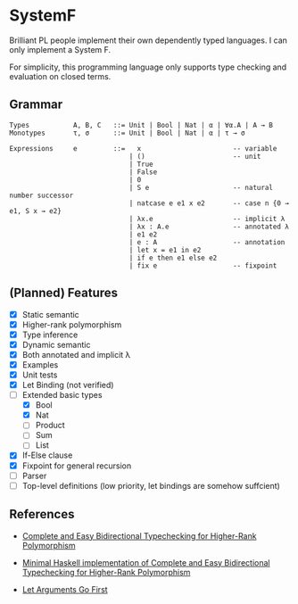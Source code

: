 # SystemF

Brilliant PL people implement their own dependently typed languages.
I can only implement a System F.

For simplicity, this programming language only supports type checking and evaluation on closed terms.

## Grammar

```
Types           A, B, C   ::= Unit | Bool | Nat | α | ∀α.A | A → B
Monotypes       τ, σ      ::= Unit | Bool | Nat | α | τ → σ

Expressions     e         ::=   x                       -- variable
                              | ()                      -- unit
                              | True
                              | False
                              | 0
                              | S e                     -- natural number successor
                              | natcase e e1 x e2       -- case n {0 → e1, S x → e2}
                              | λx.e                    -- implicit λ
                              | λx : A.e                -- annotated λ
                              | e1 e2
                              | e : A                   -- annotation
                              | let x = e1 in e2
                              | if e then e1 else e2
                              | fix e                   -- fixpoint
```

## (Planned) Features

- [x] Static semantic
- [x] Higher-rank polymorphism
- [x] Type inference
- [x] Dynamic semantic
- [x] Both annotated and implicit λ
- [x] Examples
- [x] Unit tests
- [x] Let Binding (not verified)
- [ ] Extended basic types
  - [x] Bool
  - [x] Nat
  - [ ] Product
  - [ ] Sum
  - [ ] List
- [x] If-Else clause
- [x] Fixpoint for general recursion
- [ ] Parser
- [ ] Top-level definitions (low priority, let bindings are somehow suffcient)

## References

- [Complete and Easy Bidirectional Typechecking for Higher-Rank Polymorphism](https://arxiv.org/abs/1306.6032)

- [Minimal Haskell implementation of Complete and Easy Bidirectional Typechecking for Higher-Rank Polymorphism](https://gist.github.com/lexi-lambda/287dc8513f6a20424457b9d3eda5026a)

- [Let Arguments Go First](https://link.springer.com/chapter/10.1007/978-3-319-89884-1_10)

